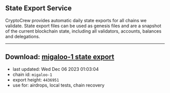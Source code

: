 ## State Export Service
CryptoCrew provides automatic daily state exports for all chains we validate. State export files can be used as genesis files and are a snapshot of the current blockchain state, including all validators, accounts, balances and delegations.

---
**Download: [migaloo-1 state export](https://dl.ccvalidators.com/SERVICE/migaloo/migaloo-1_export_4436951.json)**
---

- last updated: Wed Dec 06 2023 01:03:04
- chain id: `migaloo-1`
- export height: `4436951`
- use for: airdrops, local tests, chain recovery
